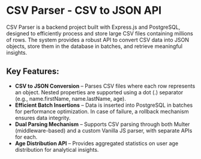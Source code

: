 # CSV Parser - CSV to JSON API
CSV Parser is a backend project built with Express.js and PostgreSQL, designed to efficiently process and store large CSV files containing millions of rows. The system provides a robust API to convert CSV data into JSON objects, store them in the database in batches, and retrieve meaningful insights.

## Key Features:
- __CSV to JSON Conversion__ – Parses CSV files where each row represents an object. Nested properties are supported using a dot (.) separator (e.g., name.firstName, name.lastName, age).
- __Efficient Batch Insertions__ – Data is inserted into PostgreSQL in batches for performance optimization. In case of failure, a rollback mechanism ensures data integrity.
- __Dual Parsing Mechanism__ – Supports CSV parsing through both Multer (middleware-based) and a custom Vanilla JS parser, with separate APIs for each.
- __Age Distribution API__ – Provides aggregated statistics on user age distribution for analytical insights.